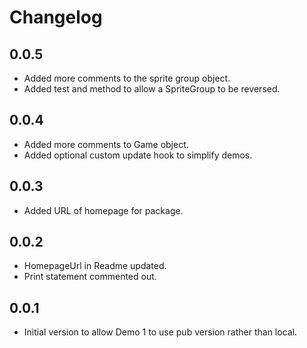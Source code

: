 # Changelog

## 0.0.5

- Added more comments to the sprite group object.
- Added test and method to allow a SpriteGroup to be reversed.

## 0.0.4

- Added more comments to Game object.
- Added optional custom update hook to simplify demos.

## 0.0.3

- Added URL of homepage for package.

## 0.0.2

- HomepageUrl in Readme updated.
- Print statement commented out.

## 0.0.1

- Initial version to allow Demo 1 to use pub version rather than local.
